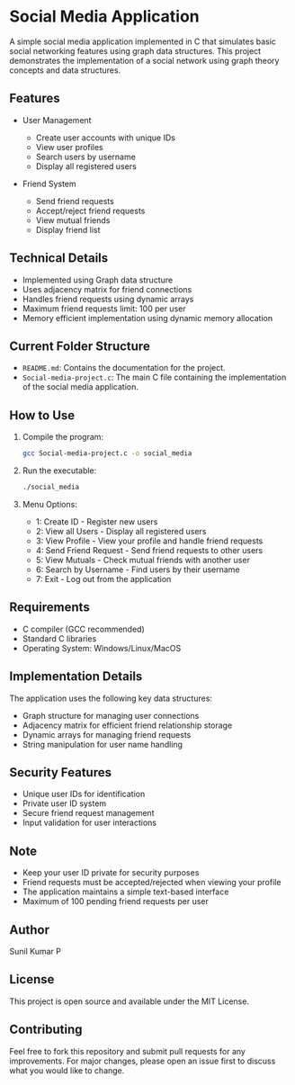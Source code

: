 # Social Media Application

A simple social media application implemented in C that simulates basic social networking features using graph data structures. This project demonstrates the implementation of a social network using graph theory concepts and data structures.

## Features

- User Management
  - Create user accounts with unique IDs
  - View user profiles
  - Search users by username
  - Display all registered users

- Friend System
  - Send friend requests
  - Accept/reject friend requests
  - View mutual friends
  - Display friend list

## Technical Details

- Implemented using Graph data structure
- Uses adjacency matrix for friend connections
- Handles friend requests using dynamic arrays
- Maximum friend requests limit: 100 per user
- Memory efficient implementation using dynamic memory allocation

## Current Folder Structure

- `README.md`: Contains the documentation for the project.
- `Social-media-project.c`: The main C file containing the implementation of the social media application.

## How to Use

1. Compile the program:
   ```bash
   gcc Social-media-project.c -o social_media
   ```

2. Run the executable:
   ```bash
   ./social_media
   ```

3. Menu Options:
   - 1: Create ID - Register new users
   - 2: View all Users - Display all registered users
   - 3: View Profile - View your profile and handle friend requests
   - 4: Send Friend Request - Send friend requests to other users
   - 5: View Mutuals - Check mutual friends with another user
   - 6: Search by Username - Find users by their username
   - 7: Exit - Log out from the application

## Requirements

- C compiler (GCC recommended)
- Standard C libraries
- Operating System: Windows/Linux/MacOS

## Implementation Details

The application uses the following key data structures:
- Graph structure for managing user connections
- Adjacency matrix for efficient friend relationship storage
- Dynamic arrays for managing friend requests
- String manipulation for user name handling

## Security Features

- Unique user IDs for identification
- Private user ID system
- Secure friend request management
- Input validation for user interactions

## Note

- Keep your user ID private for security purposes
- Friend requests must be accepted/rejected when viewing your profile
- The application maintains a simple text-based interface
- Maximum of 100 pending friend requests per user

## Author

Sunil Kumar P

## License

This project is open source and available under the MIT License.

## Contributing

Feel free to fork this repository and submit pull requests for any improvements. For major changes, please open an issue first to discuss what you would like to change. 